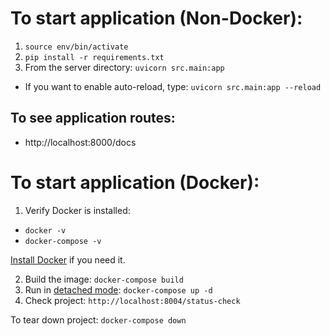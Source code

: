 # To start application (Non-Docker):

1. `source env/bin/activate`
2. `pip install -r requirements.txt`
3. From the server directory: `uvicorn src.main:app`
- If you want to enable auto-reload, type: `uvicorn src.main:app --reload`

## To see application routes:

- http://localhost:8000/docs

# To start application (Docker):

1. Verify Docker is installed:
- `docker -v`
- `docker-compose -v`

[Install Docker](install) if you need it.

2. Build the image: `docker-compose build`
3. Run in [detached mode](https://docs.docker.com/engine/reference/run/#detached--d): `docker-compose up -d`
4. Check project: `http://localhost:8004/status-check`

To tear down project: `docker-compose down`

